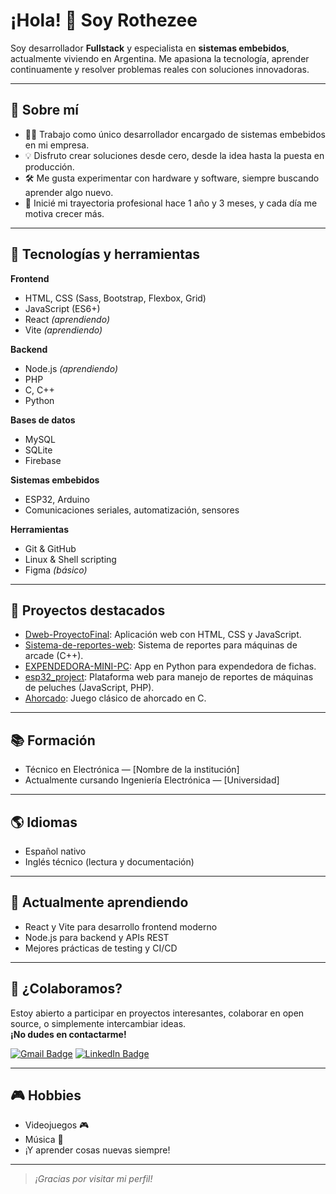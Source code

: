 # ¡Hola! 👋 Soy Rothezee

Soy desarrollador **Fullstack** y especialista en **sistemas embebidos**, actualmente viviendo en Argentina. Me apasiona la tecnología, aprender continuamente y resolver problemas reales con soluciones innovadoras.

---

## 🚀 Sobre mí

- 👨‍💻 Trabajo como único desarrollador encargado de sistemas embebidos en mi empresa.
- 💡 Disfruto crear soluciones desde cero, desde la idea hasta la puesta en producción.
- 🛠️ Me gusta experimentar con hardware y software, siempre buscando aprender algo nuevo.
- 📆 Inicié mi trayectoria profesional hace 1 año y 3 meses, y cada día me motiva crecer más.

---

## 🧰 Tecnologías y herramientas

**Frontend**
- HTML, CSS (Sass, Bootstrap, Flexbox, Grid)
- JavaScript (ES6+)
- React *(aprendiendo)*
- Vite *(aprendiendo)*

**Backend**
- Node.js *(aprendiendo)*
- PHP
- C, C++
- Python

**Bases de datos**
- MySQL
- SQLite
- Firebase

**Sistemas embebidos**
- ESP32, Arduino
- Comunicaciones seriales, automatización, sensores

**Herramientas**
- Git & GitHub
- Linux & Shell scripting
- Figma *(básico)*

---

## 💼 Proyectos destacados

- [Dweb-ProyectoFinal](https://github.com/Rothezee/Dweb-ProyectoFinal): Aplicación web con HTML, CSS y JavaScript.
- [Sistema-de-reportes-web](https://github.com/Rothezee/Sistema-de-reportes-web): Sistema de reportes para máquinas de arcade (C++).
- [EXPENDEDORA-MINI-PC](https://github.com/Rothezee/EXPENDEDORA-MINI-PC): App en Python para expendedora de fichas.
- [esp32_project](https://github.com/Rothezee/esp32_project): Plataforma web para manejo de reportes de máquinas de peluches (JavaScript, PHP).
- [Ahorcado](https://github.com/Rothezee/Ahorcado): Juego clásico de ahorcado en C.

---

## 📚 Formación

- Técnico en Electrónica — [Nombre de la institución]
- Actualmente cursando Ingeniería Electrónica — [Universidad]

---

## 🌎 Idiomas

- Español nativo
- Inglés técnico (lectura y documentación)

---

## 🌱 Actualmente aprendiendo

- React y Vite para desarrollo frontend moderno
- Node.js para backend y APIs REST
- Mejores prácticas de testing y CI/CD

---

## 🤝 ¿Colaboramos?

Estoy abierto a participar en proyectos interesantes, colaborar en open source, o simplemente intercambiar ideas.  
**¡No dudes en contactarme!**

[![Gmail Badge](https://img.shields.io/badge/-rothalan83@gmail.com-c14438?style=flat-square&logo=Gmail&logoColor=white&link=mailto:tuemail@gmail.com)](mailto:rothalan83@gmail.com)
[![LinkedIn Badge](https://img.shields.io/badge/-LinkedIn-blue?style=flat-square&logo=Linkedin&logoColor=white&link=[https://www.linkedin.com/in/tuusuario/)]([](https://www.linkedin.com/in/alan-ezequiel-fornes-roth-64167329a/)https://www.linkedin.com/in/tuusuario/](https://www.linkedin.com/in/alan-ezequiel-fornes-roth-64167329a/))

---

## 🎮 Hobbies

- Videojuegos 🎮
- Música 🎵
- ¡Y aprender cosas nuevas siempre!

---

> *¡Gracias por visitar mi perfil!*

